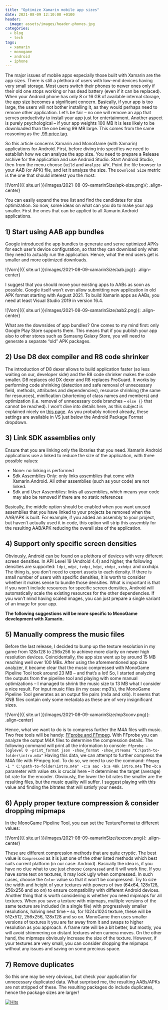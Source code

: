 ```yaml
---
title: "Optimize Xamarin mobile app sizes"
date: 2021-08-09 12:10:00 +0100
header:
  image: assets/images/header-phones.jpg
categories:
  - blog
  - tech
tags:
  - xamarin
  - monogame
  - android
  - iphone
---
```


The major issues of mobile apps especially those built with Xamarin are the app sizes. There is still a plethora of users with low-end devices having very small storage. Most users switch their phones to newer ones only if their old one stops working or has dead battery (even if it can be replaced). When your Android phone has only 8 or 16 GB of available internal storage, the app size becomes a significant concern. Basically, if your app is too large, the users will not bother installing it, as they would perhaps need to remove other application. Let’s be fair – no one will remove an app that serves productivity to install your app just for entertainment. Another aspect is purely psychological – if your app weights 100 MB it is less likely to be downloaded than the one being 99 MB large. This comes from the same reasoning as the [.99 price tag](https://www.simon-kucher.com/pl/blog/why-prices-end-99-and-other-psychological-pricing-tactics).

So this article concerns Xamarin and MonoGame (with Xamarin) applications for Android. First, before diving into specifics we need to establish how we can analyze the app size. You need to prepare a Release archive for the application and use Android Studio. Start Android Studio, then from the menu choose `Build` and `Analyze APK`. Point the file browser to your AAB (or APK) file, and let it analyze the size. The `Download Size` metric is the one that should interest you the most:

![Vorn]({{ site.url }}/images/2021-08-09-xamarinSize/apk-size.png){: .align-center}

You can easily expand the tree list and find the candidates for size optimization. So now, some ideas on what can you do to make your app smaller. First the ones that can be applied to all Xamarin.Android applications.


## 1)	Start using AAB app bundles

Google introduced the app bundles to generate and serve optimized APKs for each user’s device configuration, so that they can download only what they need to actually run the application. Hence, what the end users get is smaller and more optimized downloads.

![Vorn]({{ site.url }}/images/2021-08-09-xamarinSize/aab.jpg){: .align-center}

I suggest that you should move your existing apps to AABs as soon as possible. Google itself won’t even allow submitting new application in old APK format starting with August 2021. To build Xamarin apps as AABs, you need at least Visual Studio 2019 in version 16.4. 

![Vorn]({{ site.url }}/images/2021-08-09-xamarinSize/aab2.png){: .align-center}

What are the downsides of app bundles? One comes to my mind first: only Google Play Store supports them. This means that if you publish your app also to other stores such as Samsung Galaxy Store, you will need to generate a separate “old” APK packages.

## 2) Use D8 dex compiler and R8 code shrinker
The introduction of D8 dexer allows to build application faster (so less waiting on our, developer side) and the R8 code shrinker makes the code smaller. D8 replaces old DX dexer and R8 replaces ProGuard. It works by performing code shrinking (detection and safe removal of unnecessary field, methods, attributes and dependencies), resource shrinking (the same for resources), minification (shortening of class names and members) and optimization (i.e. removal of unnecessary code branches – `else {}` that cannot be reached). I won’t dive into details here, as this subject is explained nicely on [this page](https://medium.com/@hakimgulamali88/a-deep-dive-into-androids-d8-dexer-and-r8-shrinker-with-xamarin-ca66e00b1c8d). As you probably noticed already, these settings are available in VS just below the Android Package Format dropdown.

## 3) Link SDK assemblies only
Ensure that you are linking only the libraries that you need. Xamarin Android applications use a linked to reduce the size of the application, with three possible values:

-	None: no linking is performed
-	Sdk Assemblies Only: only links assemblies that come with Xamarin.Android. All other assemblies (such as your code) are not linked. 
-	Sdk and User Assemblies: links all assemblies, which means your code may also be removed if there are no static references

Basically, the middle option should be enabled when you want unused assemblies that you have linked to your projects be removed when the AAB/APK is built. For example, if you added an assembly to your project, but haven’t actually used it in code, this option will strip this assembly for the resulting AAB/APK reducing the overall size of the application.


## 4) Support only specific screen densities
Obviously, Android can be found on a plethora of devices with very different screen densities. In API Level 19 (Android 4.4) and higher, the following densities are supported: `ldpi`, `mdpi`, `tvdpi`, `hdpi`, `xhdpi`, `xxhdpi` and xxxhdpi. The thing is, you don’t need to export assets to each density. If there is small number of users with specific densities, it is worth to consider whether it makes sense to bundle those densities. What is important is that if you won’t include resources for specific screen densities, Android will automatically scale the existing resources for the other dependencies. If you won’t mind having scaled images, you can just prepare a single variant of an image for your app.


**The following suggestions will be more specific to MonoGame development with Xamarin.**

## 5) Manually compress the music files
Before the last release, I decided to bump up the texture resolution in my game from 128x128 to 256x256 to achieve more clarity on newer high resolution devices. Coincidentally, the app size went up by around 15 MB reaching well over 100 MBs. After using the aforementioned app size analyzer, it became clear that the music compressed with MonoGame Pipeline Tool took around 23 MB – and that’s a lot! So, I started analyzing the outputs from the pipeline tool and playing with some manual optimizations – I managed to shrink the music size to 13 MB what I consider a nice result.
For input music files (in my case: mp3’s), the MonoGame Pipeline Tool generates as an output file pairs (m4a and xnb). It seems that XNB files contain only some metadata as these are of very insignificant sizes.

![Vorn]({{ site.url }}/images/2021-08-09-xamarinSize/mp3conv.png){: .align-center}

Hence, what we want to do is to compress further the M4A files with music. Two free tools will be handy: [FFprobe and FFmpeg](https://www.ffmpeg.org/). With FFprobe you can analyze the output M4A files to determine the compression details. The following command will print all the information to console: 
`ffprobe -loglevel 0 -print_format json -show_format -show_streams "C:\path-to-folder\intro.m4a"`
Having this data, we can attempt to further compress the M4A file with FFmpeg tool. To do so, we need to use the command:
`ffmpeg -i " C:\path-to-folder\intro.m4a" -c:a aac -b:a 48k intro.m4a`
The `–b:a` parameter with value `48k` is crucial here – it determines the target (average) bit rate for the encoder. Obviously, the lower the bit rates the smaller are the resulting files, but the music quality will suffer. I suggest playing with this value and finding the bitrates that will satisfy your needs. 

## 6) Apply proper texture compression & consider dropping mipmaps
In the MonoGame Pipeline Tool, you can set the TextureFormat to different values:

![Vorn]({{ site.url }}/images/2021-08-09-xamarinSize/texconv.png){: .align-center}

These are different compression methods that are quite cryptic. The best value is `Compressed` as it is just one of the other listed methods which best suits current platform (in our case: Android). Basically the idea is, if you have no clue what to use just choose `Compressed` and it will work fine. If you have some text on textures, it may look ugly when compressed. In such cases, choose the `Color` value so that it won’t be compressed. Try to size the width and height of your textures with powers of two (64x64, 128x128, 256x256 and so on) to ensure compatibility with different Android devices.
Another thing that is worth considering is whether you need mipmaps for all textures. When you save a texture with mipmaps, multiple versions of the same texture are included (in a single file) with progressively smaller resolutions, halving next time – so, for 1024x1024 texture, these will be 512x512, 256x256, 128x128 and so on. MonoGame then uses smaller versions of textures it you are far away from it and swaps to higher resolution as you approach. A frame rate will be a bit better, but mostly, you will avoid shimmering on distant textures when camera moves. On the other hand, the mipmaps obviously increase the size of the texture. However, if your textures are very small, you can consider dropping the mipmaps without any issues and saving on some precious space.

## 7) Remove duplicates
So this one may be very obvious, but check your application for unnecessary duplicated data. What surprised me, the resulting AABs/APKs are not stripped of these. The resulting packages do include duplicates, hence the package sizes are larger!


[![Hits](https://hits.seeyoufarm.com/api/count/incr/badge.svg?url=https%3A%2F%2Fkonradzaba.github.io%2Fblog%2Ftech%2FOptimize-Xamarin-mobile-app-size%2F&count_bg=%2379C83D&title_bg=%23555555&icon=&icon_color=%23E7E7E7&title=hits&edge_flat=false)](https://hits.seeyoufarm.com)